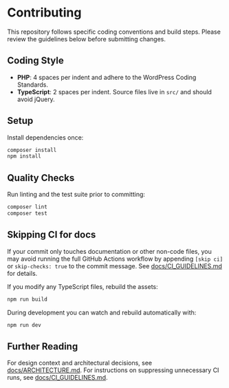 # Contributing

This repository follows specific coding conventions and build steps. Please review the guidelines below before submitting changes.

## Coding Style

- **PHP**: 4 spaces per indent and adhere to the WordPress Coding Standards.
- **TypeScript**: 2 spaces per indent. Source files live in `src/` and should avoid jQuery.

## Setup

Install dependencies once:

```bash
composer install
npm install
```

## Quality Checks

Run linting and the test suite prior to committing:

```bash
composer lint
composer test
```

## Skipping CI for docs

If your commit only touches documentation or other non-code files, you may avoid
running the full GitHub Actions workflow by appending `[skip ci]` or
`skip-checks: true` to the commit message. See
[docs/CI_GUIDELINES.md](docs/CI_GUIDELINES.md) for details.

If you modify any TypeScript files, rebuild the assets:

```bash
npm run build
```

During development you can watch and rebuild automatically with:

```bash
npm run dev
```

## Further Reading

For design context and architectural decisions, see [docs/ARCHITECTURE.md](docs/ARCHITECTURE.md).
For instructions on suppressing unnecessary CI runs, see [docs/CI_GUIDELINES.md](docs/CI_GUIDELINES.md).
